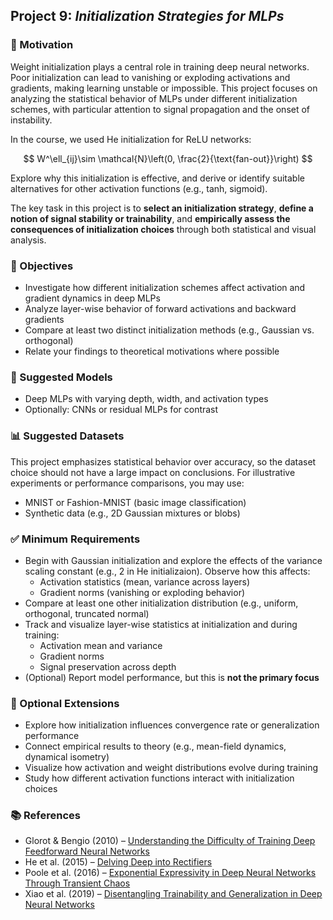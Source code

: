 ## Project 9: *Initialization Strategies for MLPs*

### 🧠 Motivation

Weight initialization plays a central role in training deep neural networks. Poor initialization can lead to vanishing or exploding activations and gradients, making learning unstable or impossible. This project focuses on analyzing the statistical behavior of MLPs under different initialization schemes, with particular attention to signal propagation and the onset of instability.

In the course, we used He initialization for ReLU networks:

$$
W^\ell_{ij}\sim \mathcal{N}\left(0, \frac{2}{\text{fan-out}}\right)
$$

Explore why this initialization is effective, and derive or identify suitable alternatives for other activation functions (e.g., tanh, sigmoid).

The key task in this project is to **select an initialization strategy**, **define a notion of signal stability or trainability**, and **empirically assess the consequences of initialization choices** through both statistical and visual analysis.

### 🎯 Objectives

- Investigate how different initialization schemes affect activation and gradient dynamics in deep MLPs
- Analyze layer-wise behavior of forward activations and backward gradients
- Compare at least two distinct initialization methods (e.g., Gaussian vs. orthogonal)
- Relate your findings to theoretical motivations where possible

### 🧠 Suggested Models

- Deep MLPs with varying depth, width, and activation types  
- Optionally: CNNs or residual MLPs for contrast

### 📊 Suggested Datasets

This project emphasizes statistical behavior over accuracy, so the dataset choice should not have a large impact on conclusions. For illustrative experiments or performance comparisons, you may use:

- MNIST or Fashion-MNIST (basic image classification)
- Synthetic data (e.g., 2D Gaussian mixtures or blobs)

### ✅ Minimum Requirements

- Begin with Gaussian initialization and explore the effects of the variance scaling constant (e.g., 2 in He initializaion). Observe how this affects:
  - Activation statistics (mean, variance across layers)
  - Gradient norms (vanishing or exploding behavior)
- Compare at least one other initialization distribution (e.g., uniform, orthogonal, truncated normal)
- Track and visualize layer-wise statistics at initialization and during training:
  - Activation mean and variance
  - Gradient norms
  - Signal preservation across depth
- (Optional) Report model performance, but this is **not the primary focus**

### 🚀 Optional Extensions

- Explore how initialization influences convergence rate or generalization performance
- Connect empirical results to theory (e.g., mean-field dynamics, dynamical isometry)
- Visualize how activation and weight distributions evolve during training
- Study how different activation functions interact with initialization choices

### 📚 References

- Glorot & Bengio (2010) – [Understanding the Difficulty of Training Deep Feedforward Neural Networks](http://proceedings.mlr.press/v9/glorot10a.html)  
- He et al. (2015) – [Delving Deep into Rectifiers](https://www.cv-foundation.org/openaccess/content_iccv_2015/html/He_Delving_Deep_into_ICCV_2015_paper.html)  
- Poole et al. (2016) – [Exponential Expressivity in Deep Neural Networks Through Transient Chaos](https://arxiv.org/abs/1606.05340)  
- Xiao et al. (2019) – [Disentangling Trainability and Generalization in Deep Neural Networks](https://arxiv.org/abs/1912.13053)  

